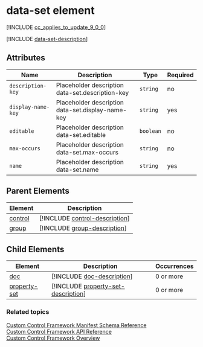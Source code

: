 # data-set element

[!INCLUDE [cc_applies_to_update_9_0_0](../../../includes/cc_applies_to_update_9_0_0.md)]

[!INCLUDE [data-set-description](includes/data-set-description.md)]

## Attributes

|Name|Description|Type|Required|
|--|--|--|--|
|`description-key`|Placeholder description data-set.description-key|`string`|no|
|`display-name-key`|Placeholder description data-set.display-name-key|`string`|yes|
|`editable`|Placeholder description data-set.editable|`boolean`|no|
|`max-occurs`|Placeholder description data-set.max-occurs|`string`|no|
|`name`|Placeholder description data-set.name|`string`|yes|

## Parent Elements

|Element|Description|
|--|--|
|[control](control.md)|[!INCLUDE [control-description](includes/control-description.md)]|
|[group](group.md)|[!INCLUDE [group-description](includes/group-description.md)]|

## Child Elements

|Element|Description|Occurrences|
|--|--|--|
|[doc](manifest.md)|[!INCLUDE [doc-description](includes/doc-description.md)]|0 or more|
|[property-set](property-set.md)|[!INCLUDE [property-set-description](includes/property-set-description.md)]|0 or more|

### Related topics

[Custom Control Framework Manifest Schema Reference](index.md)<br />
[Custom Control Framework API Reference](../reference/index.md)<br />
[Custom Control Framework Overview](../custom-control-framework-overview.md)